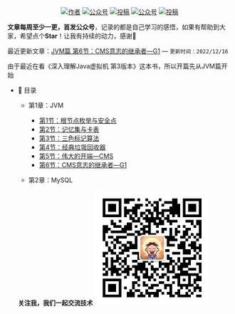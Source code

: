 <p align="center">
  <a href="#"><img src="https://img.shields.io/badge/Author-BookSea-orange.svg" alt="作者"></a>
  <a href="#公众号"><img src="https://img.shields.io/badge/%E5%85%AC%E4%BC%97%E5%8F%B7-Java随想录-lightgrey.svg" alt="公众号"></a>
  <a href="https://blog.csdn.net/bookssea"><img src="https://img.shields.io/badge/csdn-CSDN-red.svg" alt="投稿"></a>
  <a href="https://juejin.cn/user/2837192913204935"><img src="https://img.shields.io/badge/juejin-掘金-blue.svg" alt="公众号"></a>
  <a href="https://www.cnblogs.com/booksea/"><img src="https://img.shields.io/badge/cnblogs-博客园-important.svg" alt="投稿"></a>
</p>


**文章每周至少一更，首发公众号**，记录的都是自己学习的感悟，如果有帮助到大家，希望点个**Star**！让我有持续的动力，感谢🤝</br>

最近更新文章：[JVM篇 第6节：CMS意志的继承者—G1](https://github.com/ZhengShuHai/ZhengShuHai.github.io/blob/project/docs/md/jvm/CMS意志的继承者—G1.md)        — `更新时间：2022/12/16`</br>

由于最近在看《深入理解Java虚拟机 第3版本》这本书，所以开篇先从JVM篇开始

- :memo: 目录

   - 第1章：JVM
       - [第1节：根节点枚举与安全点](https://github.com/ZhengShuHai/ZhengShuHai.github.io/blob/project/docs/md/jvm/根节点枚举与安全点.md)
       - [第2节：记忆集与卡表](https://github.com/ZhengShuHai/ZhengShuHai.github.io/blob/project/docs/md/jvm/记忆集与卡表.md)
       - [第3节：三色标记算法](https://github.com/ZhengShuHai/ZhengShuHai.github.io/blob/project/docs/md/jvm/三色标记算法.md)
       - [第4节：经典垃圾回收器](https://github.com/ZhengShuHai/ZhengShuHai.github.io/blob/project/docs/md/jvm/经典垃圾回收器.md)
       - [第5节：伟大的开端—CMS](https://github.com/ZhengShuHai/ZhengShuHai.github.io/blob/project/docs/md/jvm/伟大的开端—CMS.md)
       - [第6节：CMS意志的继承者—G1](https://github.com/ZhengShuHai/ZhengShuHai.github.io/blob/project/docs/md/jvm/CMS意志的继承者—G1.md)
       
   - 第2章：MySQL

  <a name="微信"></a>  <a name="公众号"></a>
  **关注我，我们一起交流技术**
  ![](docs/assets/img/公众号.jpg)
